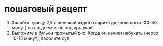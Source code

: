 # пошаговый рецепт
1. Залейте курицу 2,5 л кипящей водой и варите до готовности (30-40 минут) на среднем огне под крышкой.
2. Выложите в бульон промытый рис. Когда он начнет набухать (через 10-15 минут), посолите суп.
